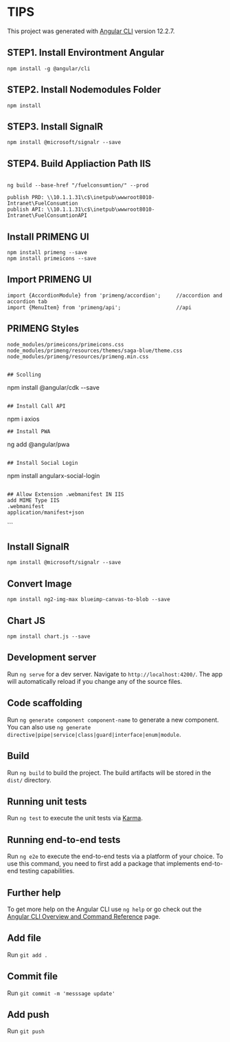 # TIPS

This project was generated with [Angular CLI](https://github.com/angular/angular-cli) version 12.2.7.


## STEP1. Install Environtment Angular
```
npm install -g @angular/cli
```

## STEP2. Install Nodemodules Folder
```
npm install
```

## STEP3. Install SignalR
```
npm install @microsoft/signalr --save
```

## STEP4. Build Appliaction Path IIS
```

ng build --base-href "/fuelconsumtion/" --prod

publish PRD: \\10.1.1.31\c$\inetpub\wwwroot8010-Intranet\FuelConsumtion
publish API: \\10.1.1.31\c$\inetpub\wwwroot8010-Intranet\FuelConsumtionAPI
```



## Install PRIMENG UI
```
npm install primeng --save
npm install primeicons --save
```

## Import PRIMENG UI
```
import {AccordionModule} from 'primeng/accordion';     //accordion and accordion tab
import {MenuItem} from 'primeng/api';                  //api
```

## PRIMENG Styles
```
node_modules/primeicons/primeicons.css
node_modules/primeng/resources/themes/saga-blue/theme.css
node_modules/primeng/resources/primeng.min.css


## Scolling
```
npm install @angular/cdk --save
```

## Install Call API
``` 
npm i axios
```
## Install PWA
```
ng add @angular/pwa
```

## Install Social Login
```
npm install angularx-social-login
```

## Allow Extension .webmanifest IN IIS
add MIME Type IIS
.webmanifest
application/manifest+json

```
<?xml version="1.0" encoding="UTF-8"?>
<configuration>
  <system.webServer>
    <rewrite>
      <rules>
        <rule name="AngularPageRefresh" stopProcessing="true">
          <match url=".*" />
          <conditions logicalGrouping="MatchAll">
            <add input="{REQUEST_FILENAME}" matchType="IsFile" negate="true" />
            <add input="{REQUEST_FILENAME}" matchType="IsDirectory" negate="true" />
          </conditions>
          <action type="Rewrite" url="/appname/" />
        </rule>
      </rules>
    </rewrite>
  </system.webServer>
</configuration>
```

## Install SignalR
```
npm install @microsoft/signalr --save
```

## Convert Image
```
npm install ng2-img-max blueimp-canvas-to-blob --save  
```

## Chart JS
```
npm install chart.js --save
```

## Development server

Run `ng serve` for a dev server. Navigate to `http://localhost:4200/`. The app will automatically reload if you change any of the source files.

## Code scaffolding

Run `ng generate component component-name` to generate a new component. You can also use `ng generate directive|pipe|service|class|guard|interface|enum|module`.

## Build

Run `ng build` to build the project. The build artifacts will be stored in the `dist/` directory.

## Running unit tests

Run `ng test` to execute the unit tests via [Karma](https://karma-runner.github.io).

## Running end-to-end tests

Run `ng e2e` to execute the end-to-end tests via a platform of your choice. To use this command, you need to first add a package that implements end-to-end testing capabilities.

## Further help

To get more help on the Angular CLI use `ng help` or go check out the [Angular CLI Overview and Command Reference](https://angular.io/cli) page.


## Add file
Run `git add .`  

## Commit file
Run `git commit -m 'messsage update'` 

## Add push
Run `git push` 